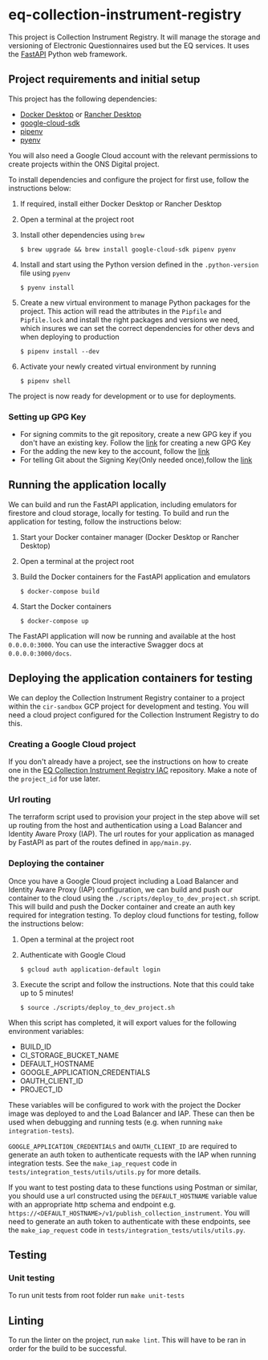 # eq-collection-instrument-registry
This project is Collection Instrument Registry. It will manage the storage and versioning of Electronic Questionnaires used but the EQ services. It uses the [FastAPI](https://fastapi.tiangolo.com/) Python web framework.

## Project requirements and initial setup
This project has the following dependencies:
* [Docker Desktop](https://www.docker.com/products/docker-desktop/) or [Rancher Desktop](https://rancherdesktop.io/)
* [google-cloud-sdk](https://cloud.google.com/sdk)
* [pipenv](https://pipenv.pypa.io/en/latest/)
* [pyenv](https://github.com/pyenv/pyenv)

You will also need a Google Cloud account with the relevant permissions to create projects within the ONS Digital project.

To install dependencies and configure the project for first use, follow the instructions below:
1. If required, install either Docker Desktop or Rancher Desktop
2. Open a terminal at the project root
3. Install other dependencies using `brew`

   ```$ brew upgrade && brew install google-cloud-sdk pipenv pyenv```
4. Install and start using the Python version defined in the `.python-version` file using `pyenv`

   ```$ pyenv install```
5. Create a new virtual environment to manage Python packages for the project. This action will read the attributes in the `Pipfile` and `Pipfile.lock` and install the right packages and versions we need, which insures we can set the correct dependencies for other devs and when deploying to production

   ```$ pipenv install --dev```
6. Activate your newly created virtual environment by running

   ```$ pipenv shell```

The project is now ready for development or to use for deployments.

### Setting up GPG Key
* For signing commits to the git repository, create a new GPG key if you don't have an existing key. Follow the [link](https://docs.github.com/en/authentication/managing-commit-signature-verification/generating-a-new-gpg-key) for creating a new GPG Key
* For the adding the new key to the account, follow the [link](https://docs.github.com/en/authentication/managing-commit-signature-verification/adding-a-gpg-key-to-your-github-account)
* For telling Git about the Signing Key(Only needed once),follow the [link](https://docs.github.com/en/authentication/managing-commit-signature-verification/telling-git-about-your-signing-key)

## Running the application locally
We can build and run the FastAPI application, including emulators for firestore and cloud storage, locally for testing. To build and run the application for testing, follow the instructions below:

1. Start your Docker container manager (Docker Desktop or Rancher Desktop)
2. Open a terminal at the project root
3. Build the Docker containers for the FastAPI application and emulators

   ```$ docker-compose build```
4. Start the Docker containers

   ```$ docker-compose up```

The FastAPI application will now be running and available at the host `0.0.0.0:3000`. You can use the interactive Swagger docs at `0.0.0.0:3000/docs`.

## Deploying the application containers for testing
We can deploy the Collection Instrument Registry container to a project within the `cir-sandbox` GCP project for development and testing. You will need a cloud project configured for the Collection Instrument Registry to do this.

### Creating a Google Cloud project
If you don't already have a project, see the instructions on how to create one in the [EQ Collection Instrument Registry IAC](https://github.com/ONSdigital/eq-collection-instrument-registry-iac) repository. Make a note of the `project_id` for use later.

### Url routing
The terraform script used to provision your project in the step above will set up routing from the host and authentication using a Load Balancer and Identity Aware Proxy (IAP). The url routes for your application as managed by FastAPI as part of the routes defined in `app/main.py`.

### Deploying the container
Once you have a Google Cloud project including a Load Balancer and Identity Aware Proxy (IAP) configuration, we can build and push our container to the cloud using the `./scripts/deploy_to_dev_project.sh` script. This will build and push the Docker container and create an auth key required for integration testing.
To deploy cloud functions for testing, follow the instructions below:

1. Open a terminal at the project root
2. Authenticate with Google Cloud

    ```$ gcloud auth application-default login```
3. Execute the script and follow the instructions. Note that this could take up to 5 minutes!

    ```$ source ./scripts/deploy_to_dev_project.sh```

When this script has completed, it will export values for the following environment variables:
* BUILD_ID
* CI_STORAGE_BUCKET_NAME
* DEFAULT_HOSTNAME
* GOOGLE_APPLICATION_CREDENTIALS
* OAUTH_CLIENT_ID
* PROJECT_ID

These variables will be configured to work with the project the Docker image was deployed to and the Load Balancer and IAP. These can then be used when debugging and running tests (e.g. when running `make integration-tests`).

`GOOGLE_APPLICATION_CREDENTIALS` and `OAUTH_CLIENT_ID` are required to generate an auth token to authenticate requests with the IAP when running integration tests. See the `make_iap_request` code in `tests/integration_tests/utils/utils.py` for more details.

If you want to test posting data to these functions using Postman or similar, you should use a url constructed using the `DEFAULT_HOSTNAME` variable value with an appropriate http schema and endpoint e.g. `https://<DEFAULT_HOSTNAME>/v1/publish_collection_instrument`. You will need to generate an auth token to authenticate with these endpoints, see the `make_iap_request` code in `tests/integration_tests/utils/utils.py`.

## Testing

### Unit testing
To run unit tests from root folder run `make unit-tests`

## Linting
To run the linter on the project, run ```make lint```. This will have to be ran in order for the build to be successful.
